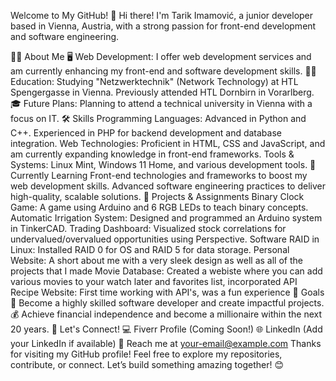 Welcome to My GitHub! 👋
Hi there! I'm Tarik Imamović, a junior developer based in Vienna, Austria, with a strong passion for front-end development and software engineering.

👨‍💻 About Me
🖥️ Web Development: I offer web development services and am currently enhancing my front-end and software development skills.
🧑‍🎓 Education:
Studying "Netzwerktechnik" (Network Technology) at HTL Spengergasse in Vienna.
Previously attended HTL Dornbirn in Vorarlberg.
🎓 Future Plans:
Planning to attend a technical university in Vienna with a focus on IT.
🛠️ Skills
Programming Languages:
Advanced in Python and C++.
Experienced in PHP for backend development and database integration.
Web Technologies:
Proficient in HTML, CSS and JavaScript, and am currently expanding knowledge in front-end frameworks.
Tools & Systems:
Linux Mint, Windows 11 Home, and various development tools.
🌱 Currently Learning
Front-end technologies and frameworks to boost my web development skills.
Advanced software engineering practices to deliver high-quality, scalable solutions.
💼 Projects & Assignments
Binary Clock Game: A game using Arduino and 6 RGB LEDs to teach binary concepts.
Automatic Irrigation System: Designed and programmed an Arduino system in TinkerCAD.
Trading Dashboard: Visualized stock correlations for undervalued/overvalued opportunities using Perspective.
Software RAID in Linux: Installed RAID 0 for OS and RAID 5 for data storage.
Personal Website: A short about me with a very sleek design as well as all of the projects that I made
Movie Database: Created a webiste where you can add various movies to your watch later and favorites list, incorporated API
Recipe Website: First time working with API's, was a fun experience
🚀 Goals
🌟 Become a highly skilled software developer and create impactful projects.
💰 Achieve financial independence and become a millionaire within the next 20 years.
🤝 Let's Connect!
💻 Fiverr Profile (Coming Soon!)
🌐 LinkedIn (Add your LinkedIn if available)
📧 Reach me at your-email@example.com
Thanks for visiting my GitHub profile! Feel free to explore my repositories, contribute, or connect. Let’s build something amazing together! 😊

<!---
kiwiteaorion/kiwiteaorion is a ✨ special ✨ repository because its `README.md` (this file) appears on your GitHub profile.
You can click the Preview link to take a look at your changes.
--->
